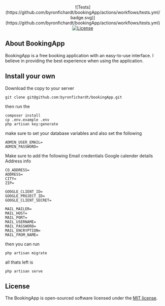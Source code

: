<p align="center">
![Tests](https://github.com/byronfichardt/bookingApp/actions/workflows/tests.yml/badge.svg)](https://github.com/byronfichardt/bookingApp/actions/workflows/tests.yml)
<a href="https://packagist.org/packages/laravel/framework"><img src="https://img.shields.io/packagist/l/laravel/framework" alt="License"></a>
</p>

## About BookingApp

BookingApp is a free booking application with an easy-to-use interface. I believe in providing the best experience when using the application.

## Install your own
Download the copy to your server
```
git clone git@github.com:byronfichardt/bookingApp.git
```
 then run the 
```
composer install
cp .env.example .env
php artisan key:generate
```
make sure to set your database variables
and also set the following

```
ADMIN_USER_EMAIL=
ADMIN_PASSWORD=
```

Make sure to add the following 
Email credentials
Google calender details
Address info

```
CO_ADDRESS=
ADDRESS=
CITY=
ZIP=

GOOGLE_CLIENT_ID=
GOOGLE_PROJECT_ID=
GOOGLE_CLIENT_SECRET=

MAIL_MAILER=
MAIL_HOST=
MAIL_PORT=
MAIL_USERNAME=
MAIL_PASSWORD=
MAIL_ENCRYPTION=
MAIL_FROM_NAME=
```

then you can run 
```
php artisan migrate
```

all thats left is 
```
php artisan serve
```

## License

The BookingApp is open-sourced software licensed under the [MIT license](https://opensource.org/licenses/MIT).
